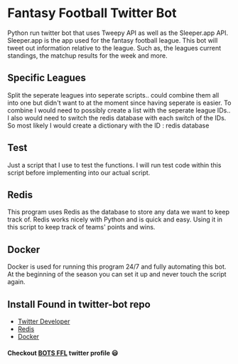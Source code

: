 # Fantasy Football Twitter Bot

Python run twitter bot that uses Tweepy API as well as the Sleeper.app API. Sleeper.app is the app used for the fantasy football league. This bot will tweet out information relative to the league. Such as, the leagues current standings, the matchup results for the week and more. 

## Specific Leagues

Split the seperate leagues into seperate scripts.. could combine them all into one but didn't want to at the moment since having seperate is easier.
To combine I would need to possibly create a list with the seperate league IDs.. I also would need to switch the redis database with each switch of the IDs. So most likely I would create a dictionary with the ID : redis database

## Test

Just a script that I use to test the functions. I will run test code within this script before implementing into our actual script.

## Redis 

This program uses Redis as the database to store any data we want to keep track of. Redis works nicely with Python and is quick and easy. Using it in this script to keep track of teams' points and wins. 

## Docker

Docker is used for running this program 24/7 and fully automating this bot. At the beginning of the season you can set it up and never touch the script again.

## Install Found in twitter-bot repo
* [Twitter Developer](https://github.com/abspen1/twitter-bot#twitter-developer-set-up)
* [Redis](https://github.com/abspen1/twitter-bot#redis-setup)
* [Docker](https://github.com/abspen1/twitter-bot#build--push)

#### Checkout [BOTS FFL](https://twitter.com/BOTSFFL) twitter profile :smiley:
